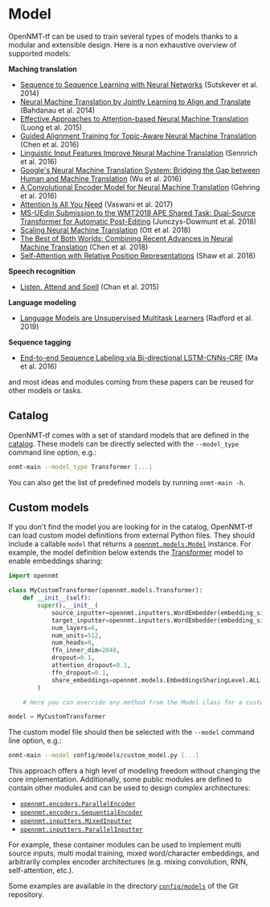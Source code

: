 # Model

OpenNMT-tf can be used to train several types of models thanks to a modular and extensible design. Here is a non exhaustive overview of supported models:

**Maching translation**

* [Sequence to Sequence Learning with Neural Networks](https://arxiv.org/abs/1409.3215) (Sutskever et al. 2014)
* [Neural Machine Translation by Jointly Learning to Align and Translate](https://arxiv.org/abs/1409.0473) (Bahdanau et al. 2014)
* [Effective Approaches to Attention-based Neural Machine Translation](https://arxiv.org/abs/1508.04025) (Luong et al. 2015)
* [Guided Alignment Training for Topic-Aware Neural Machine Translation](https://arxiv.org/abs/1607.01628) (Chen et al. 2016)
* [Linguistic Input Features Improve Neural Machine Translation](https://arxiv.org/abs/1606.02892) (Sennrich et al. 2016)
* [Google's Neural Machine Translation System: Bridging the Gap between Human and Machine Translation](https://arxiv.org/abs/1609.08144) (Wu et al. 2016)
* [A Convolutional Encoder Model for Neural Machine Translation](https://arxiv.org/abs/1611.02344) (Gehring et al. 2016)
* [Attention Is All You Need](https://arxiv.org/abs/1706.03762) (Vaswani et al. 2017)
* [MS-UEdin Submission to the WMT2018 APE Shared Task: Dual-Source Transformer for Automatic Post-Editing](https://arxiv.org/abs/1809.00188) (Junczys-Dowmunt et al. 2018)
* [Scaling Neural Machine Translation](https://arxiv.org/abs/1806.00187) (Ott et al. 2018)
* [The Best of Both Worlds: Combining Recent Advances in Neural Machine Translation](https://arxiv.org/abs/1804.09849) (Chen et al. 2018)
* [Self-Attention with Relative Position Representations](https://arxiv.org/abs/1803.02155) (Shaw et al. 2018)

**Speech recognition**

* [Listen, Attend and Spell](https://arxiv.org/abs/1508.01211) (Chan et al. 2015)

**Language modeling**

* [Language Models are Unsupervised Multitask Learners](https://d4mucfpksywv.cloudfront.net/better-language-models/language-models.pdf) (Radford et al. 2019)

**Sequence tagging**

* [End-to-end Sequence Labeling via Bi-directional LSTM-CNNs-CRF](https://arxiv.org/abs/1603.01354) (Ma et al. 2016)

and most ideas and modules coming from these papers can be reused for other models or tasks.

## Catalog

OpenNMT-tf comes with a set of standard models that are defined in the [catalog](https://github.com/OpenNMT/OpenNMT-tf/blob/master/opennmt/models/catalog.py). These models can be directly selected with the `--model_type` command line option, e.g.:

```bash
onmt-main --model_type Transformer [...]
```

You can also get the list of predefined models by running `onmt-main -h`.

## Custom models

If you don't find the model you are looking for in the catalog, OpenNMT-tf can load custom model definitions from external Python files. They should include a callable `model` that returns a [`opennmt.models.Model`](https://opennmt.net/OpenNMT-tf/package/opennmt.models.Model.html) instance. For example, the model definition below extends the [Transformer](https://opennmt.net/OpenNMT-tf/package/opennmt.models.Transformer.html) model to enable embeddings sharing:

```python
import opennmt

class MyCustomTransformer(opennmt.models.Transformer):
    def __init__(self):
        super().__init__(
            source_inputter=opennmt.inputters.WordEmbedder(embedding_size=512),
            target_inputter=opennmt.inputters.WordEmbedder(embedding_size=512),
            num_layers=6,
            num_units=512,
            num_heads=8,
            ffn_inner_dim=2048,
            dropout=0.1,
            attention_dropout=0.1,
            ffn_dropout=0.1,
            share_embeddings=opennmt.models.EmbeddingsSharingLevel.ALL,
        )

    # Here you can override any method from the Model class for a customized behavior.

model = MyCustomTransformer
```

The custom model file should then be selected with the `--model` command line option, e.g.:

```bash
onmt-main --model config/models/custom_model.py [...]
```

This approach offers a high level of modeling freedom without changing the core implementation. Additionally, some public modules are defined to contain other modules and can be used to design complex architectures:

* [`opennmt.encoders.ParallelEncoder`](https://opennmt.net/OpenNMT-tf/package/opennmt.encoders.ParallelEncoder.html)
* [`opennmt.encoders.SequentialEncoder`](https://opennmt.net/OpenNMT-tf/package/opennmt.encoders.SequentialEncoder.html)
* [`opennmt.inputters.MixedInputter`](https://opennmt.net/OpenNMT-tf/package/opennmt.inputters.MixedInputter.html)
* [`opennmt.inputters.ParallelInputter`](https://opennmt.net/OpenNMT-tf/package/opennmt.inputters.ParallelInputter.html)

For example, these container modules can be used to implement multi source inputs, multi modal training, mixed word/character embeddings, and arbitrarily complex encoder architectures (e.g. mixing convolution, RNN, self-attention, etc.).

Some examples are available in the directory [`config/models`](https://github.com/OpenNMT/OpenNMT-tf/tree/master/config/models) of the Git repository.
